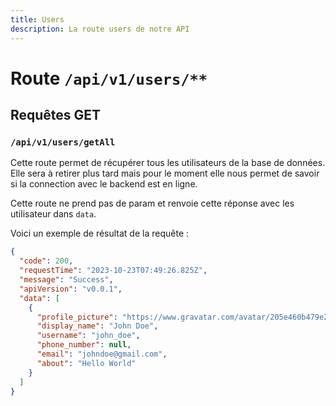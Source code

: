 ```yaml
---
title: Users
description: La route users de notre API
---
```


# Route `/api/v1/users/**`

## Requêtes GET

### `/api/v1/users/getAll`

Cette route permet de récupérer tous les utilisateurs de la base de données.
Elle sera à retirer plus tard mais pour le moment elle nous permet de savoir si
la connection avec le backend est en ligne.

Cette route ne prend pas de param et renvoie cette réponse avec les utilisateur
dans `data`.

Voici un exemple de résultat de la requête :

```json
{
  "code": 200,
  "requestTime": "2023-10-23T07:49:26.825Z",
  "message": "Success",
  "apiVersion": "v0.0.1",
  "data": [
    {
      "profile_picture": "https://www.gravatar.com/avatar/205e460b479e2e5b48aec07710c08d50?s=200",
      "display_name": "John Doe",
      "username": "john_doe",
      "phone_number": null,
      "email": "johndoe@gmail.com",
      "about": "Hello World"
    }
  ]
}
```
